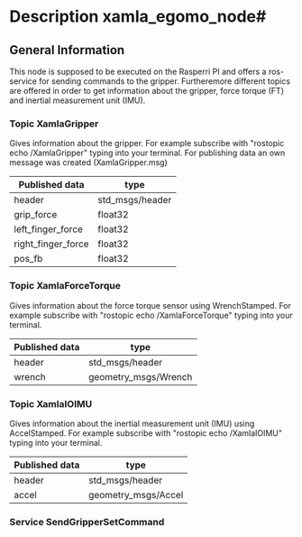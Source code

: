# Description xamla_egomo_node#

## General Information ##

This node is supposed to be executed on the Rasperri PI and offers a ros-service for sending commands to the gripper. Furtheremore different topics are offered in order to get information about the gripper, force torque (FT) and inertial measurement unit (IMU).

### Topic XamlaGripper ###

Gives information about the gripper. For example subscribe with "rostopic echo /XamlaGripper" typing into your terminal.
For publishing data an own message was created (XamlaGripper.msg)

Published data | type
---------|-----------
header   | std_msgs/header
grip_force | float32
left_finger_force | float32
right_finger_force | float32
pos_fb | float32

### Topic XamlaForceTorque ###

Gives information about the force torque sensor using WrenchStamped. For example subscribe with "rostopic echo /XamlaForceTorque" typing into your terminal.

Published data | type
---------|-----------
header   | std_msgs/header
wrench   | geometry_msgs/Wrench

### Topic XamlaIOIMU ###

Gives information about the inertial measurement unit (IMU) using AccelStamped. For example subscribe with "rostopic echo /XamlaIOIMU" typing into your terminal.

Published data | type
---------|-----------
header   | std_msgs/header
accel   | geometry_msgs/Accel

### Service SendGripperSetCommand ###
